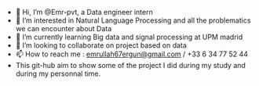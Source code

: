 - 👋 Hi, I’m @Emr-pvt, a Data engineer intern
- 👀 I’m interested in Natural Language Processing and all the problematics we can encounter about Data
- 🌱 I’m currently learning Big data and signal processing at UPM madrid
- 💞️ I’m looking to collaborate on project based on data
- 📫 How to reach me : emrullah67ergun@gmail.com / +33 6 34 77 52 44
- This git-hub aim to show some of the project I did during my study and during my personnal time.

<!---
Emr-pvt/Emr-pvt is a ✨ special ✨ repository because its `README.md` (this file) appears on your GitHub profile.
You can click the Preview link to take a look at your changes.
--->
